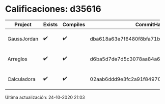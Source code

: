 # Calificaciones: d35616
|Project|Exists|Compiles|CommitHash|CommitDate|CheckDate|Comments|
|-|-|-|-|-|-|-|
|GaussJordan|✔️|✔️|dba618a63e7f6480f8bfa71be9d8a3237fe0bfae|22-10-2020 12:55:35|24-10-2020 21:03:51|NULL|
|Arreglos|✔️|✔️|d6ba5d7de7d5c3078aa84a6c916dd4cad510c23c|20-10-2020 11:32:04|20-10-2020 21:03:14|nan|
|Calculadora|✔️|✔️|02aab6ddd9e3fc2a91f84970dd1a59ce8c4ba563|11-10-2020 20:51:50|15-10-2020 21:24:17|nan|

Última actualización: 24-10-2020 21:03